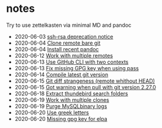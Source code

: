 # notes

Try to use zettelkasten via minimal MD and pandoc

- 2020-06-03 [ssh-rsa deprecation notice](id/2020-06-03T10_32_03Z.md)
- 2020-06-04 [Clone remote bare git](id/2020-06-04T13_47_19Z.md)
- 2020-06-04 [Install recent pandoc](id/2020-06-04T17_03_06Z.md)
- 2020-06-12 [Work with multiple remotes](id/2020-06-12T11_11_38Z.md)
- 2020-06-13 [Use GitHub CLI with two contexts](id/2020-06-13T11_27_02Z.md)
- 2020-06-13 [Fix missing GPG key when using pass](id/2020-06-13T15_56_13Z.md)
- 2020-06-14 [Compile latest git version](id/2020-06-14T17_57_08Z.md)
- 2020-06-15 [Git diff strangeness (remote whithout HEAD)](id/2020-06-15T10_31_44Z.md)
- 2020-06-15 [Got warning when pull with git version 2.27.0](id/2020-06-15T12_38_33Z.md)
- 2020-06-18 [Extract thundebird search folders](id/2020-06-18T08_51_11Z.md)
- 2020-06-19 [Work with multiple clones](id/2020-06-19T07_47_18Z.md)
- 2020-06-19 [Purge MySQLbinary logs](id/2020-06-19T13_50_19Z.md)
- 2020-06-20 [Use greek letters](id/2020-06-20T15_23_57Z.md)
- 2020-06-20 [Missing gpg key for elpa](id/2020-06-23T09_27_39Z.md)
